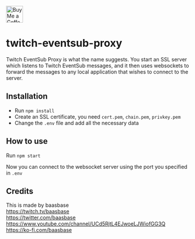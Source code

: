 <a href='https://ko-fi.com/baasbase' target='_blank'><img height='35' style='border:0px;height:46px;' src='https://az743702.vo.msecnd.net/cdn/kofi3.png?v=0' border='0' alt='Buy Me a Coffee at ko-fi.com'></a>

# twitch-eventsub-proxy

Twitch EventSub Proxy is what the name suggests. You start an SSL server which listens to Twitch EventSub messages, and it then uses websockets to forward the messages to any local application that wishes to connect to the server.

## Installation

- Run ``npm install``
- Create an SSL certificate, you need `cert.pem`, `chain.pem`, `privkey.pem`
- Change the `.env` file and add all the necessary data

## How to use

Run ``npm start``

Now you can connect to the websocket server using the port you specified in `.env`

## Credits

This is made by baasbase  
https://twitch.tv/baasbase  
https://twitter.com/baasbase  
https://www.youtube.com/channel/UCd5RjtL4EJwoeLJWiofGG3Q  
https://ko-fi.com/baasbase

